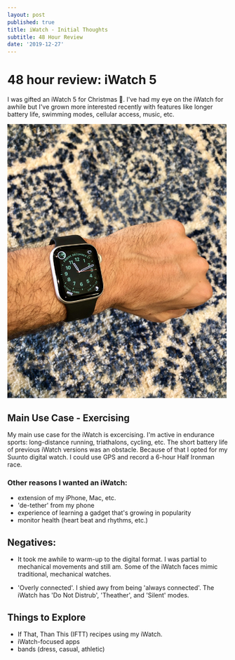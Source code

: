 ```yaml
---
layout: post
published: true
title: iWatch - Initial Thoughts
subtitle: 48 Hour Review
date: '2019-12-27'
---
```

# 48 hour review: iWatch 5

I was gifted an iWatch 5 for Christmas 🎁. I've had my eye on the iWatch for awhile but I've grown more interested recently with features like longer battery life, swimming modes, cellular access, music, etc.

<img src="/img/iWatch.jpeg" width="500" />


## Main Use Case - Exercising

My main use case for the iWatch is excercising. I'm active in endurance sports: long-distance running, triathalons, cycling, etc. The short battery life of previous iWatch versions was an obstacle. Because of that I opted for my Suunto digital watch. I could use GPS and record a 6-hour Half Ironman race.

### Other reasons I wanted an iWatch:

- extension of my iPhone, Mac, etc.
- 'de-tether' from my phone
- experience of learning a gadget that's growing in popularity
- monitor health (heart beat and rhythms, etc.) 

## Negatives:

- It took me awhile to warm-up to the digital format. I was partial to mechanical movements and still am. Some of the iWatch faces mimic traditional, mechanical watches. 

- 'Overly connected'. I shied awy from being 'always connected'. The iWatch has 'Do Not Distrub', 'Theather', and 'Silent' modes.

## Things to Explore

- If That, Than This (IFTT) recipes using my iWatch. 
- iWatch-focused apps
- bands (dress, casual, athletic)





